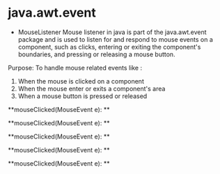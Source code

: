 
# java.awt.event
- MouseListener
Mouse listener in java is part of the java.awt.event package and is used to listen for and respond to mouse events on a component, such as clicks, entering or exiting the component's boundaries, and pressing or releasing a mouse button.

Purpose:
To handle mouse related events like : 
1. When the mouse is clicked on a component 
2. When the mouse enter or exits a component's area
3. When a mouse button is pressed or released

**mouseClicked(MouseEvent e): **

**mouseClicked(MouseEvent e): **

**mouseClicked(MouseEvent e): **

**mouseClicked(MouseEvent e): **

**mouseClicked(MouseEvent e): **


